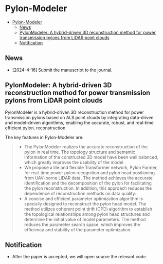 # Pylon-Modeler
- [Pylon-Modeler](#Pylon-Modeler)
  - [News](#news)
  - [PylonModeler: A hybrid-driven 3D reconstruction method for power transmission pylons from LiDAR point clouds](#PylonModeler)
  - [Notification](#notification)
## News
* [2024-4-16] Submit the manuscript to the journal.

## PylonModeler: A hybrid-driven 3D reconstruction method for power transmission pylons from LiDAR point clouds
PylonModeler is a hybrid-driven 3D reconstruction method for power transmission pylons based on ALS point clouds by integrating data-driven and model-driven algorithms, enabling the accurate, robust, and real-time efficient pylon. reconstruction. 

The key features in Pylon-Modeler are:
> * The PylonModeler realizes the accurate reconstruction of the pylon in real time. The topology structure and semantic information of the constructed 3D model have been well balanced, which greatly improves the usability of the model.
> * We propose a lite and flexible Transformer network, Pylon Former, for real-time power pylon recognition and pylon head positioning from UAV-borne LiDAR data. The method achieves the accurate identification and the decomposition of the pylon for facilitating the pylon reconstruction. In addition, this approach reduces the dependence of reconstruction methods on data quality.
> * A concise and efficient parameter optimization algorithm is specially designed to reconstruct the pylon head model. The method utilizes coherent point drift (CPD) algorithm to establish the topological relationships among pylon head structures and determine the initial value of model parameters. The method reduces the parameter search space, which improves the efficiency and stability of the parameter optimization.

## Notification
* After the paper is accepted, we will open source the relevant code.
